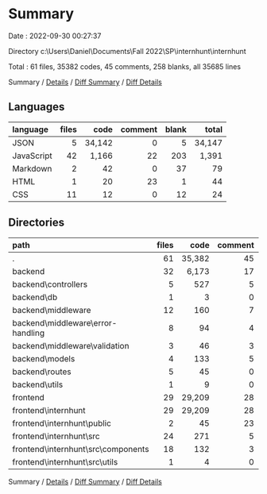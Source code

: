 # Summary

Date : 2022-09-30 00:27:37

Directory c:\\Users\\Daniel\\Documents\\Fall 2022\\SP\\internhunt\\internhunt

Total : 61 files,  35382 codes, 45 comments, 258 blanks, all 35685 lines

Summary / [Details](details.md) / [Diff Summary](diff.md) / [Diff Details](diff-details.md)

## Languages
| language | files | code | comment | blank | total |
| :--- | ---: | ---: | ---: | ---: | ---: |
| JSON | 5 | 34,142 | 0 | 5 | 34,147 |
| JavaScript | 42 | 1,166 | 22 | 203 | 1,391 |
| Markdown | 2 | 42 | 0 | 37 | 79 |
| HTML | 1 | 20 | 23 | 1 | 44 |
| CSS | 11 | 12 | 0 | 12 | 24 |

## Directories
| path | files | code | comment | blank | total |
| :--- | ---: | ---: | ---: | ---: | ---: |
| . | 61 | 35,382 | 45 | 258 | 35,685 |
| backend | 32 | 6,173 | 17 | 168 | 6,358 |
| backend\\controllers | 5 | 527 | 5 | 68 | 600 |
| backend\\db | 1 | 3 | 0 | 2 | 5 |
| backend\\middleware | 12 | 160 | 7 | 36 | 203 |
| backend\\middleware\\error-handling | 8 | 94 | 4 | 24 | 122 |
| backend\\middleware\\validation | 3 | 46 | 3 | 8 | 57 |
| backend\\models | 4 | 133 | 5 | 12 | 150 |
| backend\\routes | 5 | 45 | 0 | 38 | 83 |
| backend\\utils | 1 | 9 | 0 | 2 | 11 |
| frontend | 29 | 29,209 | 28 | 90 | 29,327 |
| frontend\\internhunt | 29 | 29,209 | 28 | 90 | 29,327 |
| frontend\\internhunt\\public | 2 | 45 | 23 | 2 | 70 |
| frontend\\internhunt\\src | 24 | 271 | 5 | 53 | 329 |
| frontend\\internhunt\\src\\components | 18 | 132 | 3 | 37 | 172 |
| frontend\\internhunt\\src\\utils | 1 | 4 | 0 | 0 | 4 |

Summary / [Details](details.md) / [Diff Summary](diff.md) / [Diff Details](diff-details.md)